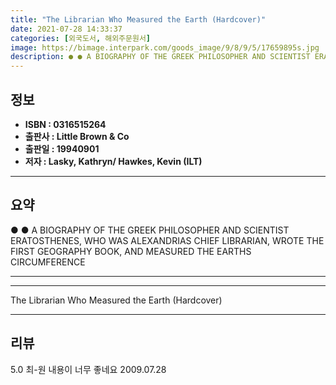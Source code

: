 ```yaml
---
title: "The Librarian Who Measured the Earth (Hardcover)"
date: 2021-07-28 14:33:37
categories: [외국도서, 해외주문원서]
image: https://bimage.interpark.com/goods_image/9/8/9/5/17659895s.jpg
description: ● ● A BIOGRAPHY OF THE GREEK PHILOSOPHER AND SCIENTIST ERATOSTHENES, WHO WAS ALEXANDRIAS CHIEF LIBRARIAN, WROTE THE FIRST GEOGRAPHY BOOK, AND MEASURED THE EAR
---
```


## **정보**

- **ISBN : 0316515264**
- **출판사 : Little Brown & Co**
- **출판일 : 19940901**
- **저자 : Lasky, Kathryn/ Hawkes, Kevin (ILT)**

------



## **요약**

●  ●  A BIOGRAPHY OF THE GREEK PHILOSOPHER AND SCIENTIST ERATOSTHENES, WHO WAS ALEXANDRIAS CHIEF LIBRARIAN, WROTE THE FIRST GEOGRAPHY BOOK, AND MEASURED THE EARTHS CIRCUMFERENCE

------



------


The Librarian Who Measured the Earth (Hardcover) 

------


## **리뷰** 

5.0 최-원 내용이 너무 좋네요 2009.07.28 <br/>
